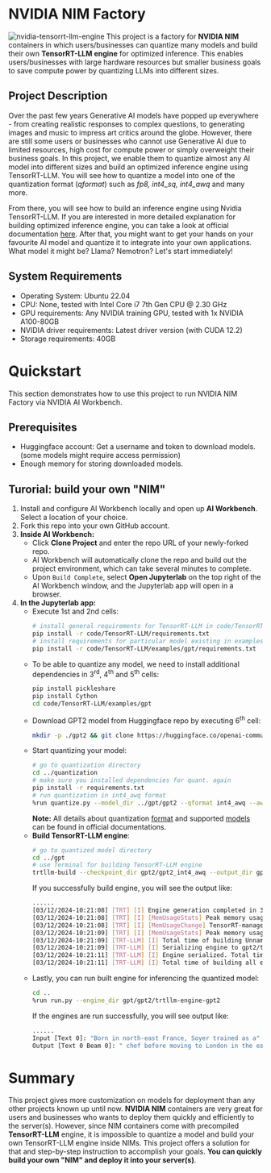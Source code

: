 # NVIDIA NIM Factory

![nvidia-tensorrt-llm-engine](https://developer.download.nvidia.com/images/tensor-rt-llm-630x354.jpg)
This project is a factory for __NVIDIA NIM__ containers in which users/businesses can quantize many models and build their own __TensorRT-LLM engine__ for optimized inference. This enables users/businesses with large hardware resources but smaller business goals to save compute power by quantizing LLMs into different sizes. 

## Project Description
Over the past few years Generative AI models have popped up everywhere - from creating realistic responses to complex questions, to generating images and music to impress art critics around the globe. However, there are still some users or businesses who cannot use Generative AI due to limited resources, high cost for compute power or simply overweight their business goals. In this project, we enable them to quantize almost any AI model into different sizes and build an optimized inference engine using TensorRT-LLM. You will see how to quantize a model into one of the quantization format (*qformat*) such as *fp8, int4_sq, int4_awq* and many more.

From there, you will see how to build an inference engine using Nvidia TensorRT-LLM. If you are interested in more detailed explanation for building optimized inference engine, you can take a look at official documentation [here](https://nvidia.github.io/TensorRT-LLM/overview.html). After that, you might want to get your hands on your favourite AI model and quantize it to integrate into your own applications. What model it might be? Llama? Nemotron? Let's start immediately!

## System Requirements
- Operating System: Ubuntu 22.04
- CPU: None, tested with Intel Core i7 7th Gen CPU @ 2.30 GHz
- GPU requirements: Any NVIDIA training GPU, tested with 1x NVIDIA A100-80GB
- NVIDIA driver requirements: Latest driver version (with CUDA 12.2)
- Storage requirements: 40GB

# Quickstart
This section demonstrates how to use this project to run NVIDIA NIM Factory via NVIDIA AI Workbench. 

## Prerequisites

- Huggingface account: Get a username and token to download models. (some models might require access permission)
- Enough memory for storing downloaded models.

## Turorial: build your own "NIM"
1. Install and configure AI Workbench locally and open up __AI Workbench__. Select a location of your choice.
2. Fork this repo into your own GitHub account.
3. __Inside AI Workbench:__
    - Click __Clone Project__ and enter the repo URL of your newly-forked repo.
    - AI Workbench will automatically clone the repo and build out the project environment, which can take several minutes to complete.
    - Upon `Build Complete`, select __Open Jupyterlab__ on the top right of the AI Workbench window, and the Jupyterlab app will open in a browser.
4. __In the Jupyterlab app:__
    - Execute 1st and 2nd cells:
      ```bash
      # install general requirements for TensorRT-LLM in code/TensorRT-LLM
      pip install -r code/TensorRT-LLM/requirements.txt
      # install requirements for particular model existing in examples folder (for ex. gpt)
      pip install -r code/TensorRT-LLM/examples/gpt/requirements.txt
      ```
   - To be able to quantize any model, we need to install additional dependencies in 3<sup>rd</sup>, 4<sup>th</sup> and 5<sup>th</sup> cells:
     ```bash
     pip install pickleshare
     pip install Cython
     cd code/TensorRT-LLM/examples/gpt
     ```
   - Download GPT2 model from Huggingface repo by executing 6<sup>th</sup> cell:
     ```bash
     mkdir -p ./gpt2 && git clone https://huggingface.co/openai-community/gpt2 ./gpt2
     ```
   - Start quantizing your model:
     ```bash
     # go to quantization directory
     cd ../quantization
     # make sure you installed dependencies for quant. again
     pip install -r requirements.txt
     # run quantization in int4_awq format
     %run quantize.py --model_dir ../gpt/gpt2 --qformat int4_awq --awq_block_size 64 --tp_size 1 --output_dir ../gpt/gpt2/gpt2_int4_awq
     ```
     __Note:__ All details about quantization [format](https://github.com/NVIDIA/TensorRT-LLM/tree/main/examples/quantization) and supported [models](https://nvidia.github.io/TensorRT-LLM/reference/support-matrix.html) can be found in official documentations.
   - __Build TensorRT-LLM engine__:
     ```bash
     # go to quantized model directory
     cd ../gpt
     # use Terminal for building TensorRT-LLM engine
     trtllm-build --checkpoint_dir gpt2/gpt2_int4_awq --output_dir gpt2/trtllm-engine-gpt2
     ```
     If you successfully build engine, you will see the output like:
     ```bash
     ......
     [03/12/2024-10:21:08] [TRT] [I] Engine generation completed in 35.9738 seconds.
     [03/12/2024-10:21:08] [TRT] [I] [MemUsageStats] Peak memory usage of TRT CPU/GPU memory allocators: CPU 212 MiB, GPU 775 MiB
     [03/12/2024-10:21:08] [TRT] [I] [MemUsageChange] TensorRT-managed allocation in building engine: CPU +0, GPU +775, now: CPU 0, GPU 775 (MiB)
     [03/12/2024-10:21:09] [TRT] [I] [MemUsageStats] Peak memory usage during Engine building and serialization: CPU: 6600 MiB
     [03/12/2024-10:21:09] [TRT-LLM] [I] Total time of building Unnamed Network 0: 00:00:36
     [03/12/2024-10:21:09] [TRT-LLM] [I] Serializing engine to gpt2/trtllm-engine-gpt2/trrank0.engine...
     [03/12/2024-10:21:11] [TRT-LLM] [I] Engine serialized. Total time: 00:00:02
     [03/12/2024-10:21:11] [TRT-LLM] [I] Total time of building all engines: 00:00:41
     ```
   - Lastly, you can run built engine for inferencing the quantized model:
     ```bash
     cd ..
     %run run.py --engine_dir gpt/gpt2/trtllm-engine-gpt2
     ```
     If the engines are run successfully, you will see output like:
     ```bash
     ......
     Input [Text 0]: "Born in north-east France, Soyer trained as a"
     Output [Text 0 Beam 0]: " chef before moving to London in the early"
     ```
     
# Summary

This project gives more customization on models for deployment than any other projects known up until now. __NVIDIA NIM__ containers are very great for users and businesses who wants to deploy them quickly and efficiently to the server(s). However, since NIM containers come with precompiled __TensorRT-LLM__ engine, it is impossible to quantize a model and build your own TensorRT-LLM engine inside NIMs. This project offers a solution for that and step-by-step instruction to accomplish your goals. __You can quickly build your own "NIM" and deploy it into your server(s)__.
